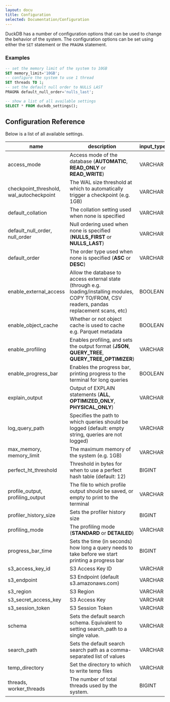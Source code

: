 ```yaml
---
layout: docu
title: Configuration
selected: Documentation/Configuration
---
```

DuckDB has a number of configuration options that can be used to change the behavior of the system. The configuration options can be set using either the `SET` statement or the `PRAGMA` statement.

### Examples
```sql
-- set the memory limit of the system to 10GB
SET memory_limit='10GB';
-- configure the system to use 1 thread
SET threads TO 1;
-- set the default null order to NULLS LAST
PRAGMA default_null_order='nulls_last';

-- show a list of all available settings
SELECT * FROM duckdb_settings();
```

## **Configuration Reference**

Below is a list of all available settings.

|                   name                   |                                                                   description                                                                   | input_type | default_value |
|------------------------------------------|-------------------------------------------------------------------------------------------------------------------------------------------------|------------|---------------|
| access_mode                              | Access mode of the database (**AUTOMATIC**, **READ_ONLY** or **READ_WRITE**)                                                                    | VARCHAR    | automatic     |
| checkpoint_threshold, wal_autocheckpoint | The WAL size threshold at which to automatically trigger a checkpoint (e.g. 1GB)                                                                | VARCHAR    | 16.7MB        |
| default_collation                        | The collation setting used when none is specified                                                                                               | VARCHAR    |               |
| default_null_order, null_order           | Null ordering used when none is specified (**NULLS_FIRST** or **NULLS_LAST**)                                                                   | VARCHAR    | nulls_first   |
| default_order                            | The order type used when none is specified (**ASC** or **DESC**)                                                                                | VARCHAR    | asc           |
| enable_external_access                   | Allow the database to access external state (through e.g. loading/installing modules, COPY TO/FROM, CSV readers, pandas replacement scans, etc) | BOOLEAN    | True          |
| enable_object_cache                      | Whether or not object cache is used to cache e.g. Parquet metadata                                                                              | BOOLEAN    | False         |
| enable_profiling                         | Enables profiling, and sets the output format (**JSON**, **QUERY_TREE**, **QUERY_TREE_OPTIMIZER**)                                              | VARCHAR    | none          |
| enable_progress_bar                      | Enables the progress bar, printing progress to the terminal for long queries                                                                    | BOOLEAN    | False         |
| explain_output                           | Output of EXPLAIN statements (**ALL**, **OPTIMIZED_ONLY**, **PHYSICAL_ONLY**)                                                                   | VARCHAR    | physical_only |
| log_query_path                           | Specifies the path to which queries should be logged (default: empty string, queries are not logged)                                            | VARCHAR    | NULL          |
| max_memory, memory_limit                 | The maximum memory of the system (e.g. 1GB)                                                                                                     | VARCHAR    | 75% of RAM    |
| perfect_ht_threshold                     | Threshold in bytes for when to use a perfect hash table (default: 12)                                                                           | BIGINT     | 12            |
| profile_output, profiling_output         | The file to which profile output should be saved, or empty to print to the terminal                                                             | VARCHAR    |               |
| profiler_history_size                    | Sets the profiler history size                                                                                                                  | BIGINT     | NULL          |
| profiling_mode                           | The profiling mode (**STANDARD** or **DETAILED**)                                                                                               | VARCHAR    | standard      |
| progress_bar_time                        | Sets the time (in seconds) how long a query needs to take before we start printing a progress bar                                               | BIGINT     | 2000          |
| s3_access_key_id                         | S3 Access Key ID                                                                                                                                | VARCHAR    |               |
| s3_endpoint                              | S3 Endpoint (default s3.amazonaws.com)                                                                                                          | VARCHAR    |               |
| s3_region                                | S3 Region                                                                                                                                       | VARCHAR    |               |
| s3_secret_access_key                     | S3 Access Key                                                                                                                                   | VARCHAR    |               |
| s3_session_token                         | S3 Session Token                                                                                                                                | VARCHAR    |               |
| schema                                   | Sets the default search schema. Equivalent to setting search_path to a single value.                                                            | VARCHAR    |               |
| search_path                              | Sets the default search search path as a comma-separated list of values                                                                         | VARCHAR    |               |
| temp_directory                           | Set the directory to which to write temp files                                                                                                  | VARCHAR    |               |
| threads, worker_threads                  | The number of total threads used by the system.                                                                                                 | BIGINT     | 8             |
